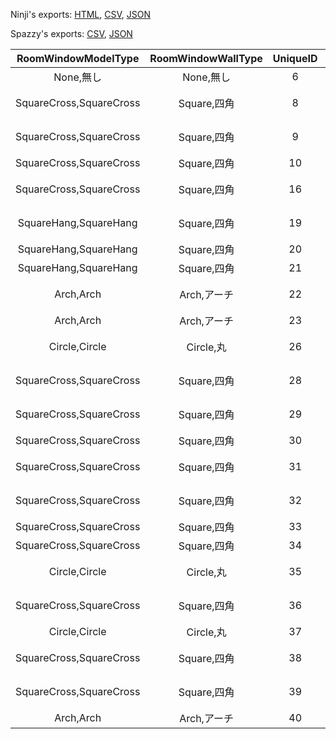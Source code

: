 Ninji's exports: [HTML](https://wuffs.org/acnh/bcsv_140/html/RoomWindowParam.html), [CSV](https://wuffs.org/acnh/bcsv_140/csv/RoomWindowParam.csv), [JSON](https://wuffs.org/acnh/bcsv_140/json/RoomWindowParam.json)

Spazzy's exports: [CSV](https://github.com/McSpazzy/acnh-csv/blob/master/RoomWindowParam.csv), [JSON](https://github.com/McSpazzy/acnh-json/blob/master/RoomWindowParam.json)

| RoomWindowModelType | RoomWindowWallType | UniqueID | ResourceName | WindowName |
|:--:|:--:|:--:|:--:|:--:|
| None,無し | None,無し | 6 | '' | '無し' | 
| SquareCross,SquareCross | Square,四角 | 8 | 'RoomMdlWindowSquareCrossWood00' | '田の字/木/茶色' | 
| SquareCross,SquareCross | Square,四角 | 9 | 'RoomMdlWindowSquareCrossWood01' | '田の字/木/こげ茶' | 
| SquareCross,SquareCross | Square,四角 | 10 | 'RoomMdlWindowSquareCrossWood02' | '田の字/木/白' | 
| SquareCross,SquareCross | Square,四角 | 16 | 'RoomMdlWindowSquareCrossWood03' | '田の字/木/黄土' | 
| SquareHang,SquareHang | Square,四角 | 19 | 'RoomMdlWindowSquareHangSteel00' | '日の字/鉄/グレー' | 
| SquareHang,SquareHang | Square,四角 | 20 | 'RoomMdlWindowSquareHangSteel01' | '日の字/鉄/黒' | 
| SquareHang,SquareHang | Square,四角 | 21 | 'RoomMdlWindowSquareHangSteel02' | '日の字/鉄/白' | 
| Arch,Arch | Arch,アーチ | 22 | 'RoomMdlWindowArchWood00' | 'アーチ/木/茶色' | 
| Arch,Arch | Arch,アーチ | 23 | 'RoomMdlWindowArchSteel00' | 'アーチ/鉄/黒' | 
| Circle,Circle | Circle,丸 | 26 | 'RoomMdlWindowCircleShojiWood00' | '〇窓/障子/茶色' | 
| SquareCross,SquareCross | Square,四角 | 28 | 'RoomMdlWindowSquareWood00' | '口の字/木/茶色' | 
| SquareCross,SquareCross | Square,四角 | 29 | 'RoomMdlWindowSquareWood01' | '口の字/木/こげ茶' | 
| SquareCross,SquareCross | Square,四角 | 30 | 'RoomMdlWindowSquareWood02' | '口の字/木/白' | 
| SquareCross,SquareCross | Square,四角 | 31 | 'RoomMdlWindowSquareWood04' | '口の字/木/まっ白' | 
| SquareCross,SquareCross | Square,四角 | 32 | 'RoomMdlWindowSquareSteel02' | '口の字/鉄/グレー' | 
| SquareCross,SquareCross | Square,四角 | 33 | 'RoomMdlWindowSquareSteel01' | '口の字/鉄/黒' | 
| SquareCross,SquareCross | Square,四角 | 34 | 'RoomMdlWindowSquareSteel00' | '口の字/鉄/白' | 
| Circle,Circle | Circle,丸 | 35 | 'RoomMdlWindowCircleShojiWood01' | '〇窓/障子/こげ茶' | 
| SquareCross,SquareCross | Square,四角 | 36 | 'RoomMdlWindowSquareShojiWood00' | '田の字/障子/こげ茶' | 
| Circle,Circle | Circle,丸 | 37 | 'RoomMdlWindowCircleShojiWood02' | '〇窓/障子/白' | 
| SquareCross,SquareCross | Square,四角 | 38 | 'RoomMdlWindowSquareWood03' | '口の字/木/黄土' | 
| SquareCross,SquareCross | Square,四角 | 39 | 'RoomMdlWindowSquareCrossWood04' | '田の字/木/まっ白' | 
| Arch,Arch | Arch,アーチ | 40 | 'RoomMdlWindowArchSteel01' | 'アーチ/鉄/白' | 
